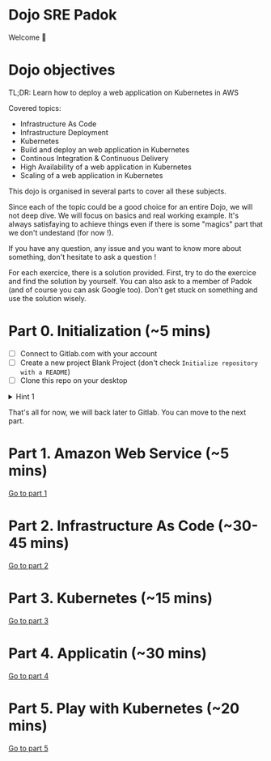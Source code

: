 # Dojo SRE Padok

Welcome 🥳

# Dojo objectives

TL;DR: Learn how to deploy a web application on Kubernetes in AWS

Covered topics:
  - Infrastructure As Code
  - Infrastructure Deployment
  - Kubernetes
  - Build and deploy an web application in Kubernetes
  - Continous Integration & Continuous Delivery
  - High Availability of a web application in Kubernetes
  - Scaling of a web application in Kubernetes

This dojo is organised in several parts to cover all these subjects.

Since each of the topic could be a good choice for an entire Dojo, we will not deep dive. We will focus on basics and real working example. It's always satisfaying to achieve things even if there is some "magics" part that we don't undestand (for now !).

If you have any question, any issue and you want to know more about something, don't hesitate to ask a question !

For each exercice, there is a solution provided. First, try to do the exercice and find the solution by yourself. You can also ask to a member of Padok (and of course you can ask Google too). Don't get stuck on something and use the solution wisely.

# Part 0. Initialization (~5 mins)

- [ ] Connect to Gitlab.com with your account
- [ ] Create a new project Blank Project (don't check `Initialize repository with a README`)
- [ ] Clone this repo on your desktop

<details>
<summary>Hint 1</summary>

```
git clone https://
```
</details>

That's all for now, we will back later to Gitlab. You can move to the next part.

# Part 1. Amazon Web Service (~5 mins)

[Go to part 1](./docs/Part-1.md)

# Part 2. Infrastructure As Code (~30-45 mins)

[Go to part 2](./docs/Part-2.md)

# Part 3. Kubernetes (~15 mins)

[Go to part 3](./docs/Part-3.md)

# Part 4. Applicatin (~30 mins)

[Go to part 4](./docs/Part-4.md)

# Part 5. Play with Kubernetes (~20 mins)

[Go to part 5](./docs/Part-5.md)
